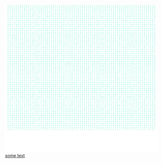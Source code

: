 <img src="https://raw.githubusercontent.com/color-space/color-space/master/deep.svg" ></img>
[some text](javascript:alert('xss'))

